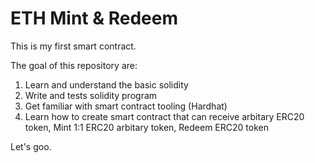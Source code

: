 # ETH Mint & Redeem

This is my first smart contract.

The goal of this repository are:

1. Learn and understand the basic solidity
2. Write and tests solidity program
3. Get familiar with smart contract tooling (Hardhat)
4. Learn how to create smart contract that can receive arbitary ERC20 token,
   Mint 1:1 ERC20 arbitary token, Redeem ERC20 token

Let's goo.

